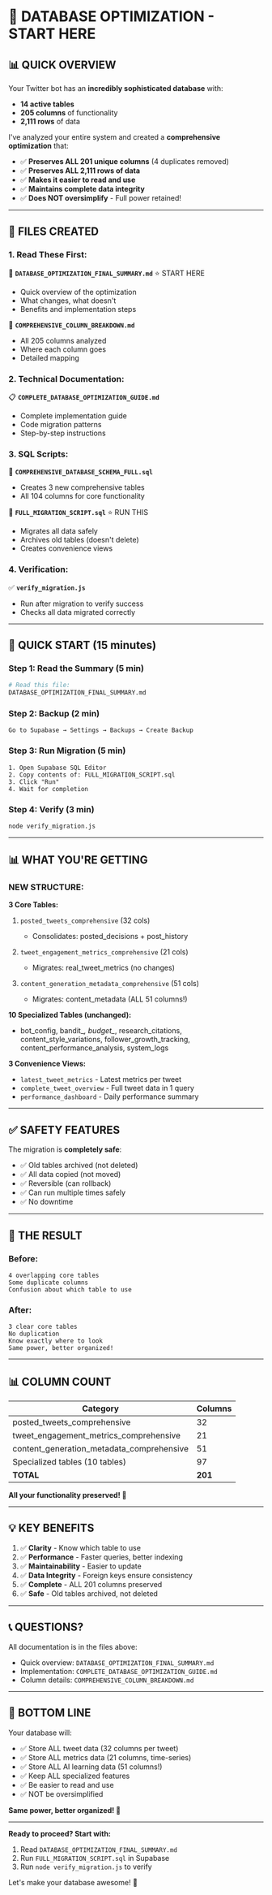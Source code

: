 # 🎯 DATABASE OPTIMIZATION - START HERE

## 📊 **QUICK OVERVIEW**

Your Twitter bot has an **incredibly sophisticated database** with:
- **14 active tables**
- **205 columns** of functionality
- **2,111 rows** of data

I've analyzed your entire system and created a **comprehensive optimization** that:
- ✅ **Preserves ALL 201 unique columns** (4 duplicates removed)
- ✅ **Preserves ALL 2,111 rows of data**
- ✅ **Makes it easier to read and use**
- ✅ **Maintains complete data integrity**
- ✅ **Does NOT oversimplify** - Full power retained!

---

## 📁 **FILES CREATED**

### 1. **Read These First:**

📖 **`DATABASE_OPTIMIZATION_FINAL_SUMMARY.md`** ⭐ START HERE
- Quick overview of the optimization
- What changes, what doesn't
- Benefits and implementation steps

📖 **`COMPREHENSIVE_COLUMN_BREAKDOWN.md`**
- All 205 columns analyzed
- Where each column goes
- Detailed mapping

### 2. **Technical Documentation:**

📋 **`COMPLETE_DATABASE_OPTIMIZATION_GUIDE.md`**
- Complete implementation guide
- Code migration patterns
- Step-by-step instructions

### 3. **SQL Scripts:**

🔧 **`COMPREHENSIVE_DATABASE_SCHEMA_FULL.sql`**
- Creates 3 new comprehensive tables
- All 104 columns for core functionality

🔧 **`FULL_MIGRATION_SCRIPT.sql`** ⭐ RUN THIS
- Migrates all data safely
- Archives old tables (doesn't delete)
- Creates convenience views

### 4. **Verification:**

✅ **`verify_migration.js`**
- Run after migration to verify success
- Checks all data migrated correctly

---

## 🚀 **QUICK START (15 minutes)**

### Step 1: Read the Summary (5 min)
```bash
# Read this file:
DATABASE_OPTIMIZATION_FINAL_SUMMARY.md
```

### Step 2: Backup (2 min)
```
Go to Supabase → Settings → Backups → Create Backup
```

### Step 3: Run Migration (5 min)
```
1. Open Supabase SQL Editor
2. Copy contents of: FULL_MIGRATION_SCRIPT.sql
3. Click "Run"
4. Wait for completion
```

### Step 4: Verify (3 min)
```bash
node verify_migration.js
```

---

## 📊 **WHAT YOU'RE GETTING**

### NEW STRUCTURE:

**3 Core Tables:**
1. `posted_tweets_comprehensive` (32 cols)
   - Consolidates: posted_decisions + post_history
   
2. `tweet_engagement_metrics_comprehensive` (21 cols)
   - Migrates: real_tweet_metrics (no changes)
   
3. `content_generation_metadata_comprehensive` (51 cols)
   - Migrates: content_metadata (ALL 51 columns!)

**10 Specialized Tables (unchanged):**
- bot_config, bandit_*, budget_*, research_citations,
  content_style_variations, follower_growth_tracking,
  content_performance_analysis, system_logs

**3 Convenience Views:**
- `latest_tweet_metrics` - Latest metrics per tweet
- `complete_tweet_overview` - Full tweet data in 1 query
- `performance_dashboard` - Daily performance summary

---

## ✅ **SAFETY FEATURES**

The migration is **completely safe**:
- ✅ Old tables archived (not deleted)
- ✅ All data copied (not moved)
- ✅ Reversible (can rollback)
- ✅ Can run multiple times safely
- ✅ No downtime

---

## 🎯 **THE RESULT**

### Before:
```
4 overlapping core tables
Some duplicate columns
Confusion about which table to use
```

### After:
```
3 clear core tables
No duplication
Know exactly where to look
Same power, better organized!
```

---

## 📊 **COLUMN COUNT**

| Category | Columns |
|----------|---------|
| posted_tweets_comprehensive | 32 |
| tweet_engagement_metrics_comprehensive | 21 |
| content_generation_metadata_comprehensive | 51 |
| Specialized tables (10 tables) | 97 |
| **TOTAL** | **201** |

**All your functionality preserved! 🎉**

---

## 💡 **KEY BENEFITS**

1. ✅ **Clarity** - Know which table to use
2. ✅ **Performance** - Faster queries, better indexing
3. ✅ **Maintainability** - Easier to update
4. ✅ **Data Integrity** - Foreign keys ensure consistency
5. ✅ **Complete** - ALL 201 columns preserved
6. ✅ **Safe** - Old tables archived, not deleted

---

## 📞 **QUESTIONS?**

All documentation is in the files above:
- Quick overview: `DATABASE_OPTIMIZATION_FINAL_SUMMARY.md`
- Implementation: `COMPLETE_DATABASE_OPTIMIZATION_GUIDE.md`
- Column details: `COMPREHENSIVE_COLUMN_BREAKDOWN.md`

---

## 🎯 **BOTTOM LINE**

Your database will:
- ✅ Store ALL tweet data (32 columns per tweet)
- ✅ Store ALL metrics data (21 columns, time-series)
- ✅ Store ALL AI learning data (51 columns!)
- ✅ Keep ALL specialized features
- ✅ Be easier to read and use
- ✅ NOT be oversimplified

**Same power, better organized! 🚀**

---

**Ready to proceed? Start with:**
1. Read `DATABASE_OPTIMIZATION_FINAL_SUMMARY.md`
2. Run `FULL_MIGRATION_SCRIPT.sql` in Supabase
3. Run `node verify_migration.js` to verify

Let's make your database awesome! 🎉

